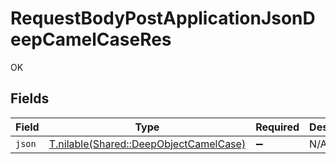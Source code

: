 # RequestBodyPostApplicationJsonDeepCamelCaseRes

OK


## Fields

| Field                                                                                | Type                                                                                 | Required                                                                             | Description                                                                          |
| ------------------------------------------------------------------------------------ | ------------------------------------------------------------------------------------ | ------------------------------------------------------------------------------------ | ------------------------------------------------------------------------------------ |
| `json`                                                                               | [T.nilable(Shared::DeepObjectCamelCase)](../../models/shared/deepobjectcamelcase.md) | :heavy_minus_sign:                                                                   | N/A                                                                                  |